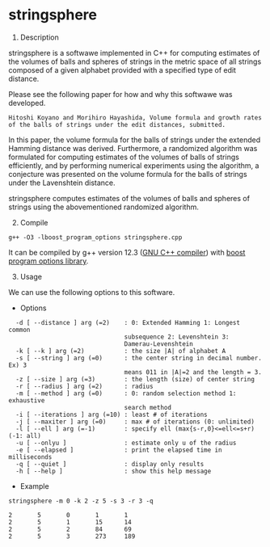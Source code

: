# stringsphere

1. Description

stringsphere is a softwawe implemented in C++ for computing estimates of the volumes of balls and spheres of strings in the metric space of all strings composed of a given alphabet provided with a specified type of edit distance.

Please see the following paper for how and why this softwawe was developed.

```
Hitoshi Koyano and Morihiro Hayashida, Volume formula and growth rates of the balls of strings under the edit distances, submitted.
```

In this paper, the volume formula for the balls of strings under the extended Hamming distance was derived. 
Furthermore, a randomized algorithm was formulated for computing estimates of the volumes of balls of strings efficiently, and by performing numerical experiments using the algorithm, a conjecture was presented on the volume formula for the balls of strings under the Lavenshtein distance.

stringsphere computes estimates of the volumes of balls and spheres of strings using the abovementioned randomized algorithm.

2. Compile

```
g++ -O3 -lboost_program_options stringsphere.cpp
```

It can be compiled by g++ version 12.3 ([GNU C++ compiler](https://gcc.gnu.org)) with [boost program options library](https://www.boost.org).

3. Usage

We can use the following options to this software.

 - Options

```
  -d [ --distance ] arg (=2)    : 0: Extended Hamming 1: Longest common
                                subsequence 2: Levenshtein 3:
                                Damerau-Levenshtein
  -k [ --k ] arg (=2)           : the size |A| of alphabet A
  -s [ --string ] arg (=0)      : the center string in decimal number. Ex) 3
                                means 011 in |A|=2 and the length = 3.
  -z [ --size ] arg (=3)        : the length (size) of center string
  -r [ --radius ] arg (=2)      : radius
  -m [ --method ] arg (=0)      : 0: random selection method 1: exhaustive
                                search method
  -i [ --iterations ] arg (=10) : least # of iterations
  -j [ --maxiter ] arg (=0)     : max # of iterations (0: unlimited)
  -l [ --ell ] arg (=-1)        : specify ell (max{s-r,0}<=ell<=s+r) (-1: all)
  -u [ --onlyu ]                : estimate only u of the radius
  -e [ --elapsed ]              : print the elapsed time in milliseconds
  -q [ --quiet ]                : display only results
  -h [ --help ]                 : show this help message
```

 - Example

```
stringsphere -m 0 -k 2 -z 5 -s 3 -r 3 -q

2       5       0       1       1
2       5       1       15      14
2       5       2       84      69
2       5       3       273     189
```
